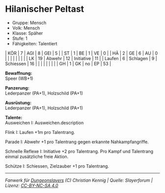 # Hilanischer Peltast  
- Gruppe: Mensch  
- Volk: Mensch  
- Klasse: Späher  
- Stufe: 1  
- Fähigkeiten: Talentiert  


| KÖR    | 7  | AGI      | 8  | GEI        | 5  |
| ST     | 1  | BE       | 1  | VE         | 0  |
| HÄ     | 2  | GE       | 6  | AU         | 0  |
|        |    |          |    |            |    |
| LK     | 19 | Abwehr   | 12 | Initiative | 11 |
| Laufen | 6  | Schlagen | 9  | Schiessen  | 16 |
|        |    |          |    |            |    |
| GH     | 1  | GK       | no | EP         | 53 |


**Bewaffnung:**  
Speer (WB+1)

**Panzerung:**  
Lederpanzer (PA+1), Holzschild (PA+1)

**Ausrüstung:**  
Lederpanzer (PA+1), Holzschild (PA+1)

**Talente:**  
Ausweichen I: Ausweichen.description

Flink I: Laufen +1m pro Talentrang.

Parade I: Abwehr +1 pro Talentrang gegen erkannte Nahkampfangriffe.

Schnelle Reflexe I: Initiative +2 pro Talentrang. Pro Kampf und Talentrang einmal zusätzliche freie Aktion.

Schütze I: Schiessen, Zielzauber +1 pro Talentrang.





___
*Fanwerk für [Dungeonslayers](https://www.dungeonslayers.net/) (C) Christian Kennig | Quelle: Slayerforum | Lizenz: [CC-BY-NC-SA 4.0](https://creativecommons.org/licenses/by-nc-sa/4.0/deed.de)*
